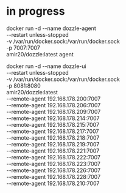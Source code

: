 # in progress

docker run -d --name dozzle-agent \
  --restart unless-stopped \
  -v /var/run/docker.sock:/var/run/docker.sock \
  -p 7007:7007 \
  amir20/dozzle:latest agent


docker run -d --name dozzle-ui \
  --restart unless-stopped \
  -v /var/run/docker.sock:/var/run/docker.sock \
  -p 8081:8080 \
  amir20/dozzle:latest \
  --remote-agent 192.168.178.200:7007 \
  --remote-agent 192.168.178.206:7007 \
  --remote-agent 192.168.178.209:7007 \
  --remote-agent 192.168.178.214:7007 \
  --remote-agent 192.168.178.215:7007 \
  --remote-agent 192.168.178.217:7007 \
  --remote-agent 192.168.178.218:7007 \
  --remote-agent 192.168.178.219:7007 \
  --remote-agent 192.168.178.221:7007 \
  --remote-agent 192.168.178.222:7007 \
  --remote-agent 192.168.178.223:7007 \
  --remote-agent 192.168.178.226:7007 \
  --remote-agent 192.168.178.228:7007 \
  --remote-agent 192.168.178.210:7007